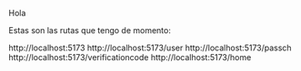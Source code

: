 Hola

Estas son las rutas que tengo de momento:

http://localhost:5173
http://localhost:5173/user
http://localhost:5173/passch
http://localhost:5173/verificationcode
http://localhost:5173/home
